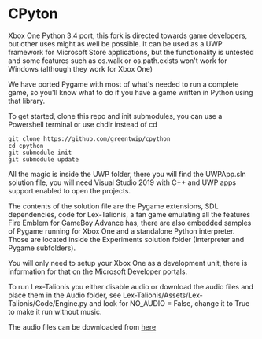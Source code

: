 # CPyton
Xbox One Python 3.4 port, this fork is directed towards game developers, but other uses might as well be possible. It can be used as a UWP framework for Microsoft Store applications, but the functionality is untested and some features such as os.walk or os.path.exists won't work for Windows (although they work for Xbox One)

We have ported Pygame with most of what's needed to run a complete game, so you'll know what to do if you have a game written in Python using that library.

To get started, clone this repo and init submodules, you can use a Powershell terminal or use chdir instead of cd

```
git clone https://github.com/greentwip/cpython
cd cpython
git submodule init
git submodule update
```

All the magic is inside the UWP folder, there you will find the UWPApp.sln solution file, you will need Visual Studio 2019 with C++ and UWP apps support enabled to open the projects.

The contents of the solution file are the Pygame extensions, SDL dependencies, code for Lex-Talionis, a fan game emulating all the features Fire Emblem for GameBoy Advance has, there are also embedded samples of Pygame running for Xbox One and a standalone Python interpreter. Those are located inside the Experiments solution folder (Interpreter and Pygame subfolders).

You will only need to setup your Xbox One as a development unit, there is information for that on the Microsoft Developer portals.

To run Lex-Talionis you either disable audio or download the audio files and place them in the Audio folder, see Lex-Talionis/Assets/Lex-Talionis/Code/Engine.py and look for NO_AUDIO = False, change it to True to make it run without music.

The audio files can be downloaded from [here](ttps://www.dropbox.com/sh/slbz2t7v1fc6uao/AACiznGLm442qcdOAGbQtnmwa?dl=1)